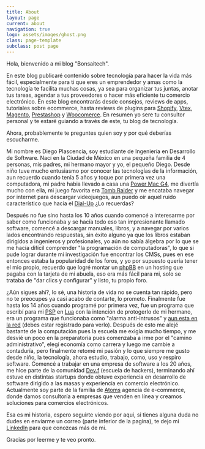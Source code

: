 ```yaml
---
title: About
layout: page
current: about
navigation: true
logo: assets/images/ghost.png
class: page-template
subclass: post page
---
```


Hola, bienvenido a mi blog "Bonsaitech".

En este blog publicaré contenido sobre tecnología para hacer la vida más fácil, especialmente para ti que eres un emprendedor y amas como la tecnología te facilita muchas cosas, ya sea para organizar tus juntas, anotar tus tareas, agendar a tus proveedores o hacer más eficiente tu comercio electrónico. En este blog encontrarás desde consejos, reviews de apps, tutoriales sobre ecommerce, hasta reviews de plugins para [Shopify](https://www.shopify.com.mx/), [Vtex](http://www.vtex.com/), [Magento](https://magento.com/), [Prestashop](https://www.prestashop.com/es) y [Woocomerce](https://woocommerce.com/). En resumen yo sere tu consultor personal y te estaré guiando a través de este, tu blog de tecnología.

Ahora, probablemente te preguntes quien soy y por qué deberías escucharme.

Mi nombre es Diego Plascencia, soy estudiante de Ingeniería en Desarrollo de Software. Nací en la Ciudad de México en una pequeña familia de 4 personas, mis padres, mi hermano mayor y yo, el pequeño Diego. Desde niño tuve mucho entusiasmo por conocer las tecnologías de la información, aun recuerdo cuando tenía 5 años y toque por primera vez una computadora, mi padre habia llevado a casa una [Power Mac G4](https://en.wikipedia.org/wiki/Power_Mac_G4), me divertía mucho con ella, mi juego favorita era [Tomb Raider](https://en.wikipedia.org/wiki/Tomb_Raider_(1996_video_game)) y me encataba navegar por internet para descargar videojuegos, aun puedo oír aquel ruido característico que hacia el [Dial-Up](https://en.wikipedia.org/wiki/Dial-up_Internet_access) ¿Lo recuerdas?

Después no fue sino hasta los 10 años cuando comencé a interesarme por saber como funcionaba y se hacía todo eso tan impresionante llamado software, comencé a descargar manuales, libros, y a navegar por varios lados encontrando respuestas, sin éxito alguno ya que los libros estaban dirigidos a ingenieros y profesionales, yo aún no sabía álgebra por lo que se me hacía difícil comprender "la programación de computadoras", lo que si pude lograr durante mi investigación fue encontrar los CMSs, pues en ese entonces estaba la popularidad de los foros, y yo por supuesto quería tener el mio propio, recuerdo que logré montar un [phpBB](https://en.wikipedia.org/wiki/PhpBB) en un hosting que pagaba con la tarjeta de mi abuela, eso era más fácil para mi, solo se trataba de "dar clics y configurar" y listo, tu propio foro.

¿Aún sigues ahí?, lo sé, una historia de vida no se cuenta tan rápido, pero no te preocupes ya casi acabo de contarte, lo prometo. Finalmente fue hasta los 14 años cuando programé por primera vez, fue un programa que escribí para mi [PSP](https://en.wikipedia.org/wiki/PlayStation_Portable) en [Lua](https://en.wikipedia.org/wiki/Lua_(programming_language)) con la intención de protogerlo de mi hermano, era un programa que funcionaba como "alarma anti-intrusos" y [aun esta en la red](http://psp.scenebeta.com/node/39102) (debes estar registrado para verlo). Después de esto me alejé bastante de la computación pues la escuela me exigía mucho tiempo, y me desvié un poco en la preparatoria pues comenzaba a irme por el "camino administrativo", elegí economía como carrera y luego me cambie a contaduría, pero finalmente retomé mi pasión y lo que siempre me gusto desde niño, la tecnología, ahora estudio, trabajo, como, uso y respiro software. Comencé a trabajar en una empresa de software a los 20 años, me hice parte de la comunidad [Dev.f](https://devf.mx/) (escuela de hackers), terminando ahí estuve en distintas startups donde obtuve experiencia en desarrollo de software dirigido a las masas y experiencia en comercio electrónico. Actualmente soy parte de la familia de [Atoms](http://atoms.mx/) agencia de e-commerce, donde damos consultoría a empresas que venden en línea y creamos soluciones para comercios electrónicos.

Esa es mi historia, espero seguirte viendo por aqui, si tienes alguna duda no dudes en enviarme un correo (parte inferior de la pagina), te dejo mi [LinkedIn](https://www.linkedin.com/in/diegod5000/) para que conozcas más de mi.

Gracias por leerme y te veo pronto.